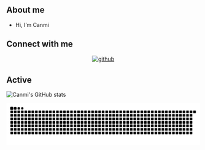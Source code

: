 ## About me
- Hi, I’m Canmi

## Connect with me  
<div align="center">
<a href="https://github.com/Canmi21" target="_blank">
<img src=https://img.shields.io/badge/github-%2324292e.svg?&style=for-the-badge&logo=github&logoColor=white alt=github style="margin-bottom: 5px;" />
</a>
</div>

## Active

![Canmi's GitHub stats](https://github-readme-stats.vercel.app/api?username=Canmi21&show_icons=true&theme=radical)

<picture>
  <source media="(prefers-color-scheme: dark)" srcset="https://raw.githubusercontent.com/Canmi21/Canmi21/main/assets/github-contribution-grid-snake.svg">
  <source media="(prefers-color-scheme: light)" srcset="https://raw.githubusercontent.com/Canmi21/Canmi21/main/assets/github-contribution-grid-snake.svg">

![Snake animation](https://github.com/Canmi21/Canmi21/blob/output/github-contribution-grid-snake.svg)


<!--
Canmi21/Canmi21 is a ✨ special ✨ repository because its `README.md` (this file) appears on your GitHub profile.
You can click the Preview link to take a look at your changes.
--->
